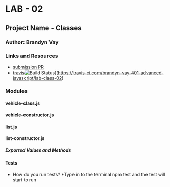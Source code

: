
# LAB - 02

## Project Name - Classes

### Author: Brandyn Vay

### Links and Resources
* [submission PR](https://github.com/brandyn-vay-401-advanced-javascript/lab-class-02/pull/6)
* [travis](https://travis-ci.com/brandyn-vay-401-advanced-javascript/lab-class-02)![Build Status](https://travis-ci.com/brandyn-vay-401-advanced-javascript/lab-class-02.svg?branch=master)](https://travis-ci.com/brandyn-vay-401-advanced-javascript/lab-class-02)

### Modules
#### vehicle-class.js
#### vehicle-constructor.js
#### list.js
#### list-constructor.js
##### Exported Values and Methods
  
#### Tests
* How do you run tests?
  *Type in to the terminal npm test and the test will start to run
